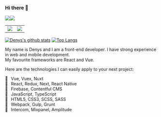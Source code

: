 ### Hi there 👋

<div style="display: flex; flex-direction: row; align-items: flex-start; justify-content: flex-start;">
  <img src="https://github-readme-stats.vercel.app/api?username=denshuliar&count_private=true&show_icons=true&hide_border=true)](https://github.com/anuraghazra/github-readme-stats" />
  <img src="https://github-readme-stats.vercel.app/api/top-langs/?username=denshuliar&langs_count=8&exclude_repo=cordova-plugin-opentok&layout=compact&hide_border=true" />
</div>

<table>
  <tr>
    <td valign="top"><img src="https://github-readme-stats.vercel.app/api?username=denshuliar&count_private=true&show_icons=true&hide_border=true)](https://github.com/anuraghazra/github-readme-stats"/></td>
    <td valign="top"><img src="https://github-readme-stats.vercel.app/api/top-langs/?username=denshuliar&langs_count=8&exclude_repo=cordova-plugin-opentok&layout=compact&hide_border=true"/></td>
  </tr>
</table>

[![Denys's github stats](https://github-readme-stats.vercel.app/api?username=denshuliar&count_private=true&show_icons=true&hide=issues&hide_border=true)](https://github.com/anuraghazra/github-readme-stats) [![Top Langs](https://github-readme-stats.vercel.app/api/top-langs/?username=denshuliar&langs_count=8&exclude_repo=cordova-plugin-opentok&layout=compact&hide_border=true)](https://github.com/anuraghazra/github-readme-stats)

My name is Denys and I am a front-end developer. I have strong experience in web and mobile development. <br /> My favourite frameworks are React and Vue.

Here are the technologies I can easily apply to your next project:

🔧⠀Vue, Vuex, Nuxt <br />
🔧⠀React, Redux, Next, React Native <br />
🔧⠀Firebase, Contentful CMS <br />
🔧⠀JavaScript, TypeScript <br />
🔧⠀HTML5, CSS3, SCSS, SASS <br />
🔧⠀Webpack, Gulp, Grunt <br />
🔧⠀Intercom, Mixpanel, Amplitude
